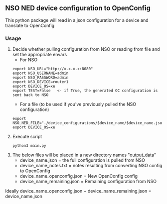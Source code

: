 ## NSO NED device configuration to OpenConfig

This python package will read in a json configuration for a device and translate to OpenConfig

### Usage
1. Decide whether pulling configuration from NSO or reading from file and set the appropriate envars
   - For NSO
   ```
   export NSO_URL="http://x.x.x.x:8080"
   export NSO_USERNAME=admin
   export NSO_PASSWORD=admin
   export NSO_DEVICE=router1
   export DEVICE_OS=xe
   export TEST=False   <- if True, the generated OC configuration is sent back to NSO
   ```
   - For a file (to be used if you've previously pulled the NSO configuration)
   ```
   export NSO_NED_FILE="./device_configurations/$device_name/$device_name.json"
   export DEVICE_OS=xe
   ```
2. Execute script
   ```
   python3 main.py
   ```
3. The below files will be placed in a new directory names "output_data"
   - device_name.json = the full configuration is pulled from NSO
   - device_name_notes.txt = notes resulting from converting NSO config to OpenConfig
   - device_name_openconfig.json = New OpenConfig config
   - device_name_remaining.json = Remaining configuration from NSO

Ideally device_name_openconfig.json + device_name_remaining.json = device_name.json